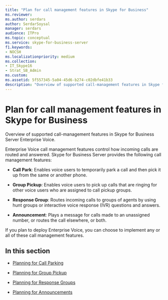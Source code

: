 ```yaml
---
title: "Plan for call management features in Skype for Business"
ms.reviewer: 
ms.author: serdars
author: SerdarSoysal
manager: serdars
audience: ITPro
ms.topic: conceptual
ms.service: skype-for-business-server
f1.keywords:
- NOCSH
ms.localizationpriority: medium
ms.collection:
- IT_Skype16
- Strat_SB_Admin
ms.custom:
ms.assetid: 5f557345-5a04-45d6-b274-c02dbfe41b33
description: "Overview of supported call-management features in Skype for Business Server Enterprise Voice."
---
```


# Plan for call management features in Skype for Business

Overview of supported call-management features in Skype for Business Server Enterprise Voice.

Enterprise Voice call management features control how incoming calls are routed and answered. Skype for Business Server provides the following call management features:

- **Call Park**: Enables voice users to temporarily park a call and then pick it up from the same or another phone.

- **Group Pickup**: Enables voice users to pick up calls that are ringing for other voice users who are assigned to call pickup groups.

- **Response Group**: Routes incoming calls to groups of agents by using hunt groups or interactive voice response (IVR) questions and answers.

- **Announcement**: Plays a message for calls made to an unassigned number, or routes the call elsewhere, or both.

If you plan to deploy Enterprise Voice, you can choose to implement any or all of these call management features.

## In this section

- [Planning for Call Parking](/previous-versions/office/lync-server-2013/lync-server-2013-planning-for-call-park)

- [Planning for Group Pickup](/previous-versions/office/lync-server-2013/lync-server-2013-planning-for-group-call-pickup)

- [Planning for Response Groups](/previous-versions/office/lync-server-2013/lync-server-2013-planning-for-response-groups)

- [Planning for Announcements](/previous-versions/office/lync-server-2013/lync-server-2013-planning-for-announcements)